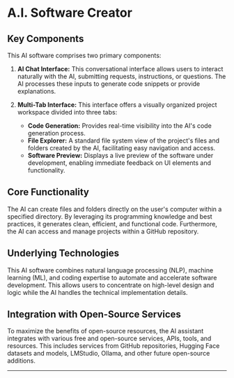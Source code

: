 
# A.I. Software Creator

## Key Components

This AI software comprises two primary components:

1. **AI Chat Interface:** This conversational interface allows users to interact naturally with the AI, submitting requests, instructions, or questions.  The AI processes these inputs to generate code snippets or provide explanations.

2. **Multi-Tab Interface:** This interface offers a visually organized project workspace divided into three tabs:

    - **Code Generation:**  Provides real-time visibility into the AI's code generation process.
    - **File Explorer:** A standard file system view of the project's files and folders created by the AI, facilitating easy navigation and access.
    - **Software Preview:** Displays a live preview of the software under development, enabling immediate feedback on UI elements and functionality.

## Core Functionality

The AI can create files and folders directly on the user's computer within a specified directory.  By leveraging its programming knowledge and best practices, it generates clean, efficient, and functional code.  Furthermore, the AI can access and manage projects within a GitHub repository.

## Underlying Technologies

This AI software combines natural language processing (NLP), machine learning (ML), and coding expertise to automate and accelerate software development. This allows users to concentrate on high-level design and logic while the AI handles the technical implementation details.

## Integration with Open-Source Services

To maximize the benefits of open-source resources, the AI assistant integrates with various free and open-source services, APIs, tools, and resources. This includes services from GitHub repositories, Hugging Face datasets and models, LMStudio, Ollama, and other future open-source additions.

___
